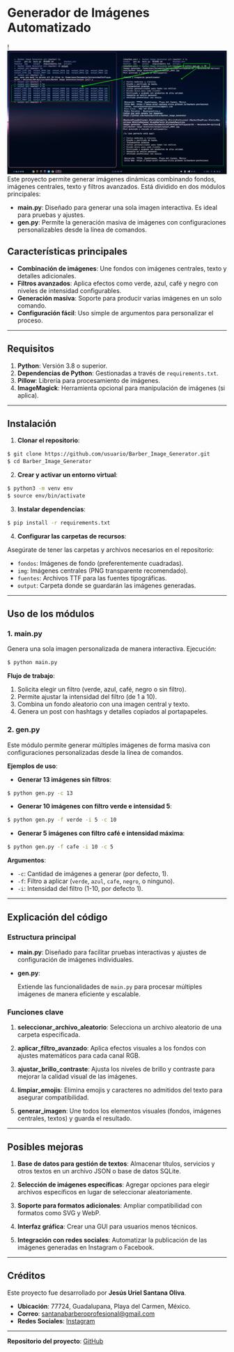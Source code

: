# Generador de Imágenes Automatizado
!![Demostracion 1](/recursos/1.png) 
Este proyecto permite generar imágenes dinámicas combinando fondos, imágenes centrales, texto y filtros avanzados. Está dividido en dos módulos principales:

- **main.py**: Diseñado para generar una sola imagen interactiva. Es ideal para pruebas y ajustes.
- **gen.py**: Permite la generación masiva de imágenes con configuraciones personalizables desde la línea de comandos.

## Características principales

- **Combinación de imágenes**: Une fondos con imágenes centrales, texto y detalles adicionales.
- **Filtros avanzados**: Aplica efectos como verde, azul, café y negro con niveles de intensidad configurables.
- **Generación masiva**: Soporte para producir varias imágenes en un solo comando.
- **Configuración fácil**: Uso simple de argumentos para personalizar el proceso.

---

## Requisitos

1. **Python**: Versión 3.8 o superior.
2. **Dependencias de Python**: Gestionadas a través de `requirements.txt`.
3. **Pillow**: Librería para procesamiento de imágenes.
4. **ImageMagick**: Herramienta opcional para manipulación de imágenes (si aplica).

---

## Instalación

1. **Clonar el repositorio**:

```bash
$ git clone https://github.com/usuario/Barber_Image_Generator.git
$ cd Barber_Image_Generator
```

2. **Crear y activar un entorno virtual**:

```bash
$ python3 -m venv env
$ source env/bin/activate
```

3. **Instalar dependencias**:

```bash
$ pip install -r requirements.txt
```

4. **Configurar las carpetas de recursos**:

Asegúrate de tener las carpetas y archivos necesarios en el repositorio:

- `fondos`: Imágenes de fondo (preferentemente cuadradas).
- `img`: Imágenes centrales (PNG transparente recomendado).
- `fuentes`: Archivos TTF para las fuentes tipográficas.
- `output`: Carpeta donde se guardarán las imágenes generadas.

---

## Uso de los módulos

### 1. **main.py**

Genera una sola imagen personalizada de manera interactiva. Ejecución:

```bash
$ python main.py
```

**Flujo de trabajo**:

1. Solicita elegir un filtro (verde, azul, café, negro o sin filtro).
2. Permite ajustar la intensidad del filtro (de 1 a 10).
3. Combina un fondo aleatorio con una imagen central y texto.
4. Genera un post con hashtags y detalles copiados al portapapeles.

### 2. **gen.py**

Este módulo permite generar múltiples imágenes de forma masiva con configuraciones personalizadas desde la línea de comandos.

**Ejemplos de uso**:

- **Generar 13 imágenes sin filtros**:

```bash
$ python gen.py -c 13
```

- **Generar 10 imágenes con filtro verde e intensidad 5**:

```bash
$ python gen.py -f verde -i 5 -c 10
```

- **Generar 5 imágenes con filtro café e intensidad máxima**:

```bash
$ python gen.py -f cafe -i 10 -c 5
```

**Argumentos**:

- `-c`: Cantidad de imágenes a generar (por defecto, 1).
- `-f`: Filtro a aplicar (`verde`, `azul`, `cafe`, `negro`, o ninguno).
- `-i`: Intensidad del filtro (1-10, por defecto 1).

---

## Explicación del código

### Estructura principal

- **main.py**:
  Diseñado para facilitar pruebas interactivas y ajustes de configuración de imágenes individuales.

- **gen.py**:
  
  Extiende las funcionalidades de `main.py` para procesar múltiples imágenes de manera eficiente y escalable.

### Funciones clave

1. **seleccionar_archivo_aleatorio**:
   Selecciona un archivo aleatorio de una carpeta especificada.

2. **aplicar_filtro_avanzado**:
   Aplica efectos visuales a los fondos con ajustes matemáticos para cada canal RGB.

3. **ajustar_brillo_contraste**:
   Ajusta los niveles de brillo y contraste para mejorar la calidad visual de las imágenes.

4. **limpiar_emojis**:
   Elimina emojis y caracteres no admitidos del texto para asegurar compatibilidad.

5. **generar_imagen**:
   Une todos los elementos visuales (fondos, imágenes centrales, textos) y guarda el resultado.

---

## Posibles mejoras

1. **Base de datos para gestión de textos**:
   Almacenar títulos, servicios y otros textos en un archivo JSON o base de datos SQLite.

2. **Selección de imágenes específicas**:
   Agregar opciones para elegir archivos específicos en lugar de seleccionar aleatoriamente.

3. **Soporte para formatos adicionales**:
   Ampliar compatibilidad con formatos como SVG y WebP.

4. **Interfaz gráfica**:
   Crear una GUI para usuarios menos técnicos.

5. **Integración con redes sociales**:
   Automatizar la publicación de las imágenes generadas en Instagram o Facebook.

---

## Créditos

Este proyecto fue desarrollado por **Jesús Uriel Santana Oliva**.

- **Ubicación**: 77724, Guadalupana, Playa del Carmen, México.
- **Correo**: santanabarberoprofesional@gmail.com
- **Redes Sociales**: [Instagram](https://instagram.com/santanaoliva_u)

---

**Repositorio del proyecto**:
[GitHub](https://github.com/santanaoliva-u/Barber_Image_Generator)



